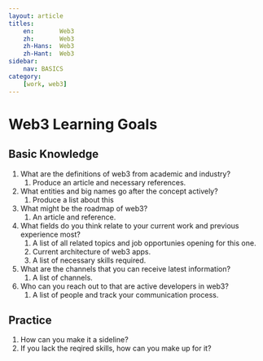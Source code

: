 ```yaml
---
layout: article
titles:
    en:       Web3
    zh:       Web3
    zh-Hans:  Web3
    zh-Hant:  Web3
sidebar:
    nav: BASICS
category:
    [work, web3]
---
```


# Web3 Learning Goals

## Basic Knowledge
1. What are the definitions of web3 from academic and industry?
   1. Produce an article and necessary references.
2. What entities and big names go after the concept actively?
   1. Produce a list about this
3. What might be the roadmap of web3?
   1. An article and reference.
4. What fields do you think relate to your current work and previous experience most?
   1. A list of all related topics and job opportunies opening for this one.
   2. Current architecture of web3 apps.
   3. A list of necessary skills required.
5. What are the channels that you can receive latest information?
   1. A list of channels.
6. Who can you reach out to that are active developers in web3?
   1. A list of people and track your communication process. 


## Practice
1. How can you make it a sideline?
2. If you lack the reqired skills, how can you make up for it?